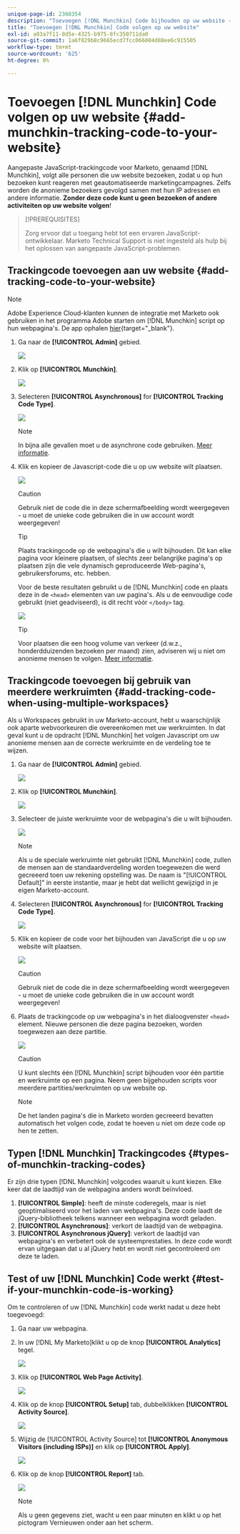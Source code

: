 ```yaml
---
unique-page-id: 2360354
description: "Toevoegen [!DNL Munchkin] Code bijhouden op uw website - Marketo Docs - Productdocumentatie"
title: "Toevoegen [!DNL Munchkin] Code volgen op uw website"
exl-id: a03a7f11-8d5e-4325-b975-8fc350711da0
source-git-commit: 1a6f029b8c9665ecd7fcc066004d88ee6c915505
workflow-type: tm+mt
source-wordcount: '625'
ht-degree: 0%

---
```


# Toevoegen [!DNL Munchkin] Code volgen op uw website {#add-munchkin-tracking-code-to-your-website}

Aangepaste JavaScript-trackingcode voor Marketo, genaamd [!DNL Munchkin], volgt alle personen die uw website bezoeken, zodat u op hun bezoeken kunt reageren met geautomatiseerde marketingcampagnes. Zelfs worden de anonieme bezoekers gevolgd samen met hun IP adressen en andere informatie. **Zonder deze code kunt u geen bezoeken of andere activiteiten op uw website volgen**!

>[!PREREQUISITES]
>
>Zorg ervoor dat u toegang hebt tot een ervaren JavaScript-ontwikkelaar. Marketo Technical Support is niet ingesteld als hulp bij het oplossen van aangepaste JavaScript-problemen.

## Trackingcode toevoegen aan uw website {#add-tracking-code-to-your-website}

>[!NOTE]
>
>Adobe Experience Cloud-klanten kunnen de integratie met Marketo ook gebruiken in het programma Adobe starten om [!DNL Munchkin] script op hun webpagina&#39;s. De app ophalen [hier](https://www.adobeexchange.com/experiencecloud.details.101054.html){target="_blank"}.

1. Ga naar de **[!UICONTROL Admin]** gebied.

   ![](assets/add-munchkin-tracking-code-to-your-website-1.png)

1. Klik op **[!UICONTROL Munchkin]**.

   ![](assets/add-munchkin-tracking-code-to-your-website-2.png)

1. Selecteren **[!UICONTROL Asynchronous]** for **[!UICONTROL Tracking Code Type]**.

   ![](assets/add-munchkin-tracking-code-to-your-website-3.png)

   >[!NOTE]
   >
   >In bijna alle gevallen moet u de asynchrone code gebruiken. [Meer informatie](#types-of-munchkin-tracking-codes).

1. Klik en kopieer de Javascript-code die u op uw website wilt plaatsen.

   ![](assets/add-munchkin-tracking-code-to-your-website-4.png)

   >[!CAUTION]
   >
   >Gebruik niet de code die in deze schermafbeelding wordt weergegeven - u moet de unieke code gebruiken die in uw account wordt weergegeven!

   >[!TIP]
   >
   >Plaats trackingcode op de webpagina&#39;s die u wilt bijhouden. Dit kan elke pagina voor kleinere plaatsen, of slechts zeer belangrijke pagina&#39;s op plaatsen zijn die vele dynamisch geproduceerde Web-pagina&#39;s, gebruikersforums, etc. hebben.

   Voor de beste resultaten gebruikt u de [!DNL Munchkin] code en plaats deze in de `<head>` elementen van uw pagina&#39;s. Als u de eenvoudige code gebruikt (niet geadviseerd), is dit recht vóór `</body>` tag.

   ![](assets/add-munchkin-tracking-code-to-your-website-5.png)

   >[!TIP]
   >
   >Voor plaatsen die een hoog volume van verkeer (d.w.z., honderdduizenden bezoeken per maand) zien, adviseren wij u niet om anonieme mensen te volgen. [Meer informatie](https://developers.marketo.com/documentation/websites/lead-tracking-munchkin-js/).

## Trackingcode toevoegen bij gebruik van meerdere werkruimten {#add-tracking-code-when-using-multiple-workspaces}

Als u Workspaces gebruikt in uw Marketo-account, hebt u waarschijnlijk ook aparte webvoorkeuren die overeenkomen met uw werkruimten. In dat geval kunt u de opdracht [!DNL Munchkin] het volgen Javascript om uw anonieme mensen aan de correcte werkruimte en de verdeling toe te wijzen.

1. Ga naar de **[!UICONTROL Admin]** gebied.

   ![](assets/add-munchkin-tracking-code-to-your-website-6.png)

1. Klik op **[!UICONTROL Munchkin]**.

   ![](assets/add-munchkin-tracking-code-to-your-website-7.png)

1. Selecteer de juiste werkruimte voor de webpagina&#39;s die u wilt bijhouden.

   ![](assets/add-munchkin-tracking-code-to-your-website-8.png)

   >[!NOTE]
   >
   >Als u de speciale werkruimte niet gebruikt [!DNL Munchkin] code, zullen de mensen aan de standaardverdeling worden toegewezen die werd gecreeerd toen uw rekening opstelling was. De naam is &quot;[!UICONTROL Default]&quot; in eerste instantie, maar je hebt dat wellicht gewijzigd in je eigen Marketo-account.

1. Selecteren **[!UICONTROL Asynchronous]** for **[!UICONTROL Tracking Code Type]**.

   ![](assets/add-munchkin-tracking-code-to-your-website-9.png)

1. Klik en kopieer de code voor het bijhouden van JavaScript die u op uw website wilt plaatsen.

   ![](assets/add-munchkin-tracking-code-to-your-website-10.png)

   >[!CAUTION]
   >
   >Gebruik niet de code die in deze schermafbeelding wordt weergegeven - u moet de unieke code gebruiken die in uw account wordt weergegeven!

1. Plaats de trackingcode op uw webpagina&#39;s in het dialoogvenster `<head>` element. Nieuwe personen die deze pagina bezoeken, worden toegewezen aan deze partitie.

   ![](assets/add-munchkin-tracking-code-to-your-website-11.png)

   >[!CAUTION]
   >
   >U kunt slechts één [!DNL Munchkin] script bijhouden voor één partitie en werkruimte op een pagina. Neem geen bijgehouden scripts voor meerdere partities/werkruimten op uw website op.

   >[!NOTE]
   >
   >De het landen pagina&#39;s die in Marketo worden gecreeerd bevatten automatisch het volgen code, zodat te hoeven u niet om deze code op hen te zetten.

## Typen [!DNL Munchkin] Trackingcodes {#types-of-munchkin-tracking-codes}

Er zijn drie typen [!DNL Munchkin] volgcodes waaruit u kunt kiezen. Elke keer dat de laadtijd van de webpagina anders wordt beïnvloed.

1. **[!UICONTROL Simple]**: heeft de minste coderegels, maar is niet geoptimaliseerd voor het laden van webpagina&#39;s. Deze code laadt de jQuery-bibliotheek telkens wanneer een webpagina wordt geladen.
1. **[!UICONTROL Asynchronous]**: verkort de laadtijd van de webpagina.
1. **[!UICONTROL Asynchronous jQuery]**: verkort de laadtijd van webpagina&#39;s en verbetert ook de systeemprestaties. In deze code wordt ervan uitgegaan dat u al jQuery hebt en wordt niet gecontroleerd om deze te laden.

## Test of uw [!DNL Munchkin] Code werkt {#test-if-your-munchkin-code-is-working}

Om te controleren of uw [!DNL Munchkin] code werkt nadat u deze hebt toegevoegd:

1. Ga naar uw webpagina.

1. In uw [!DNL My Marketo]klikt u op de knop **[!UICONTROL Analytics]** tegel.

   ![](assets/add-munchkin-tracking-code-to-your-website-12.png)

1. Klik op **[!UICONTROL Web Page Activity]**.

   ![](assets/add-munchkin-tracking-code-to-your-website-13.png)

1. Klik op de knop **[!UICONTROL Setup]** tab, dubbelklikken **[!UICONTROL Activity Source]**.

   ![](assets/add-munchkin-tracking-code-to-your-website-14.png)

1. Wijzig de [!UICONTROL Activity Source] tot **[!UICONTROL Anonymous Visitors (including ISPs)]** en klik op **[!UICONTROL Apply]**.

   ![](assets/add-munchkin-tracking-code-to-your-website-15.png)

1. Klik op de knop **[!UICONTROL Report]** tab.

   ![](assets/add-munchkin-tracking-code-to-your-website-16.png)

   >[!NOTE]
   >
   >Als u geen gegevens ziet, wacht u een paar minuten en klikt u op het pictogram Vernieuwen onder aan het scherm.
